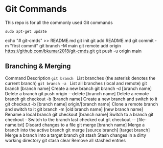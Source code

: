 # Git Commands
This repo is for all the commonly used Git commands

<!-- BADGES/ -->



<!-- /BADGES -->

```
sudo apt-get update
```

echo "# git-cmds" >> README.md
git init
git add README.md
git commit -m "first commit"
git branch -M main
git remote add origin https://github.com/bkumar2018/git-cmds.git
git push -u origin main


## Branching & Merging
Command	Description
```git branch ```	List branches (the asterisk denotes the current branch)
```git branch -a ```	List all branches (local and remote)
git branch [branch name]	Create a new branch
git branch -d [branch name]	Delete a branch
git push origin --delete [branch name]	Delete a remote branch
git checkout -b [branch name]	Create a new branch and switch to it
git checkout -b [branch name] origin/[branch name]	Clone a remote branch and switch to it
git branch -m [old branch name] [new branch name]	Rename a local branch
git checkout [branch name]	Switch to a branch
git checkout -	Switch to the branch last checked out
git checkout -- [file-name.txt]	Discard changes to a file
git merge [branch name]	Merge a branch into the active branch
git merge [source branch] [target branch]	Merge a branch into a target branch
git stash	Stash changes in a dirty working directory
git stash clear	Remove all stashed entries
